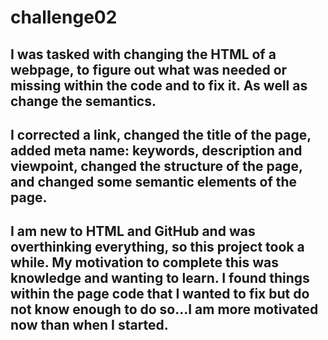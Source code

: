 # challenge02

## I was tasked with changing the HTML of a webpage, to figure out what was needed or missing within the code and to fix it. As well as change the semantics.

## I corrected a link, changed the title of the page, added meta name: keywords, description and viewpoint, changed the structure of the page, and changed some semantic elements of the page.

## I am new to HTML and GitHub and was overthinking everything, so this project took a while. My motivation to complete this was knowledge and wanting to learn. I found things within the page code that I wanted to fix but do not know enough to do so...I am more motivated now than when I started.